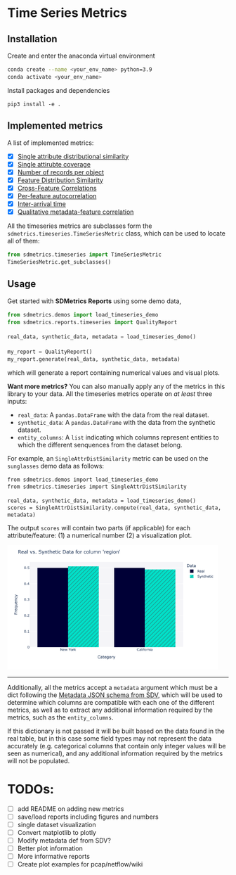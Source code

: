# Time Series Metrics

## Installation
Create and enter the anaconda virtual environment
```Bash
conda create --name <your_env_name> python=3.9
conda activate <your_env_name>
```

Install packages and dependencies
```
pip3 install -e .
```

## Implemented metrics

A list of implemented metrics:

- [x] [Single attribute distributional similarity](./fidelity/single_attr_dist_similarity.py)
- [x] [Single attirubte coverage](./fidelity/single_attr_coverage.py)
- [x] [Number of records per object](./fidelity/session_length_dist_similarity.py)
- [x] [Feature Distribution Similarity](./fidelity/feature_dist_similarity.py)
- [x] [Cross-Feature Correlations](./fidelity/cross_feature_correlation.py)
- [x] [Per-feature autocorrelation](./fidelity/perfeature_autocorrelation.py)
- [x] [Inter-arrival time](./fidelity/interarrival_dist_similarity.py)
- [x] [Qualitative metadata-feature correlation](./fidelity/single_attr_single_feature_correlation.py)

All the timeseries metrics are subclasses form the `sdmetrics.timeseries.TimeSeriesMetric`
class, which can be used to locate all of them:

```Python
from sdmetrics.timeseries import TimeSeriesMetric
TimeSeriesMetric.get_subclasses()
```

## Usage
Get started with **SDMetrics Reports** using some demo data,

```Python
from sdmetrics.demos import load_timeseries_demo
from sdmetrics.reports.timeseries import QualityReport

real_data, synthetic_data, metadata = load_timeseries_demo()

my_report = QualityReport()
my_report.generate(real_data, synthetic_data, metadata)
```
which will generate a report containing numerical values and visual plots.

**Want more metrics?** You can also manually apply any of the metrics in this library to your data. All the timeseries metrics operate on *at least* three inputs:

* `real_data`: A `pandas.DataFrame` with the data from the real dataset.
* `synthetic_data`: A `pandas.DataFrame` with the data from the synthetic dataset.
* `entity_columns`: A `list` indicating which columns represent entities to which
  the different senquences from the dataset belong.

For example, an `SingleAttrDistSimilarity` metric can be used on the `sunglasses` demo data as follows:

```python3
from sdmetrics.demos import load_timeseries_demo
from sdmetrics.timeseries import SingleAttrDistSimilarity

real_data, synthetic_data, metadata = load_timeseries_demo()
scores = SingleAttrDistSimilarity.compute(real_data, synthetic_data, metadata)
```

The output `scores` will contain two parts (if applicable) for each attribute/feature: (1) a numerical number (2) a visualization plot.

<img src="../../docs/images/timeseries_sunglass_region_distribution.png" width="480">


---

Additionally, all the metrics accept a `metadata` argument which must be a dict following
the [Metadata JSON schema from SDV](https://docs.sdv.dev/sdmetrics/getting-started/metadata/sequential-metadata), which will be used to determine which columns are compatible
with each one of the different metrics, as well as to extract any additional information required
by the metrics, such as the `entity_columns`.

If this dictionary is not passed it will be built based on the data found in the real table,
but in this case some field types may not represent the data accurately (e.g. categorical
columns that contain only integer values will be seen as numerical), and any additional
information required by the metrics will not be populated.


# TODOs:
- [ ] add README on adding new metrics
- [ ] save/load reports including figures and numbers
- [ ] single dataset visualization
- [ ] Convert matplotlib to plotly
- [ ] Modify metadata def from SDV?
- [ ] Better plot information
- [ ] More informative reports
- [ ] Create plot examples for pcap/netflow/wiki